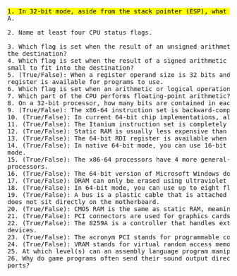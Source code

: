 <pre>
<mark>1. In 32-bit mode, aside from the stack pointer (ESP), what other register points to variables on the stack? </mark>
A. 
  
2. Name at least four CPU status flags.

3. Which flag is set when the result of an unsigned arithmetic operation is too large to fit into
the destination?
4. Which flag is set when the result of a signed arithmetic operation is either too large or too
small to fit into the destination?
5. (True/False): When a register operand size is 32 bits and the REX prefix is used, the R8D
register is available for programs to use.
6. Which flag is set when an arithmetic or logical operation generates a negative result?
7. Which part of the CPU performs floating-point arithmetic?
8. On a 32-bit processor, how many bits are contained in each floating-point data register?
9. (True/False): The x86-64 instruction set is backward-compatible with the x86 instruction set.
10. (True/False): In current 64-bit chip implementations, all 64 bits are used for addressing.
11. (True/False): The Itanium instruction set is completely different from the x86 instruction set.
12. (True/False): Static RAM is usually less expensive than dynamic RAM.
13. (True/False): The 64-bit RDI register is available when the REX prefix is used.
14. (True/False): In native 64-bit mode, you can use 16-bit real mode, but not the virtual-8086
mode.
15. (True/False): The x86-64 processors have 4 more general-purpose registers than the x86
processors.
16. (True/False): The 64-bit version of Microsoft Windows does not support virtual-8086 mode.
17. (True/False): DRAM can only be erased using ultraviolet light.
18. (True/False): In 64-bit mode, you can use up to eight floating-point registers.
19. (True/False): A bus is a plastic cable that is attached to the motherboard at both ends, but
does not sit directly on the motherboard.
20. (True/False): CMOS RAM is the same as static RAM, meaning that it holds its value without any extra power or refresh cycles.
21. (True/False): PCI connectors are used for graphics cards and sound cards.
22. (True/False): The 8259A is a controller that handles external interrupts from hardware
devices.
23. (True/False): The acronym PCI stands for programmable component interface.
24. (True/False): VRAM stands for virtual random access memory.
25. At which level(s) can an assembly language program manipulate input/output?
26. Why do game programs often send their sound output directly to the sound card’s hardware
ports?

















  
</pre>
